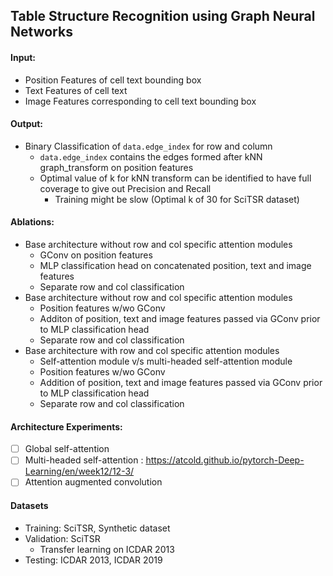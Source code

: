 ## Table Structure Recognition using Graph Neural Networks

#### Input:
* Position Features of cell text bounding box
* Text Features of cell text
* Image Features corresponding to cell text bounding box

#### Output:
* Binary Classification of `data.edge_index` for row and column
    * `data.edge_index` contains the edges formed after kNN graph_transform on position features
    * Optimal value of k for kNN transform can be identified to have full coverage to give out Precision and Recall
        * Training might be slow (Optimal k of 30 for SciTSR dataset)

#### Ablations:
* Base architecture without row and col specific attention modules
    * GConv on position features
    * MLP classification head on concatenated position, text and image features
    * Separate row and col classification
* Base architecture without row and col specific attention modules
    * Position features w/wo GConv
    * Additon of position, text and image features passed via GConv prior to MLP classification head
    * Separate row and col classification
* Base architecture with row and col specific attention modules
    * Self-attention module v/s multi-headed self-attention module
    * Position features w/wo GConv
    * Addition of position, text and image features passed via GConv prior to MLP classification head
    * Separate row and col classification

#### Architecture Experiments:
- [ ] Global self-attention
- [ ] Multi-headed self-attention : https://atcold.github.io/pytorch-Deep-Learning/en/week12/12-3/
- [ ] Attention augmented convolution

#### Datasets
* Training: SciTSR, Synthetic dataset
* Validation: SciTSR
    * Transfer learning on ICDAR 2013
* Testing: ICDAR 2013, ICDAR 2019